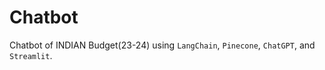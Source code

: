 # Chatbot

Chatbot of INDIAN Budget(23-24) using `LangChain`, `Pinecone`, `ChatGPT`, and `Streamlit`.
